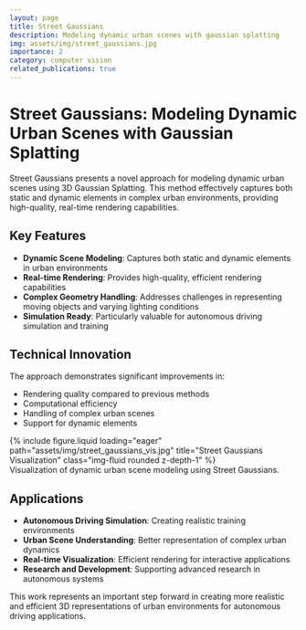 ```yaml
---
layout: page
title: Street Gaussians
description: Modeling dynamic urban scenes with gaussian splatting
img: assets/img/street_gaussians.jpg
importance: 2
category: computer vision
related_publications: true
---
```


# Street Gaussians: Modeling Dynamic Urban Scenes with Gaussian Splatting

Street Gaussians presents a novel approach for modeling dynamic urban scenes using 3D Gaussian Splatting. This method effectively captures both static and dynamic elements in complex urban environments, providing high-quality, real-time rendering capabilities.

## Key Features

- **Dynamic Scene Modeling**: Captures both static and dynamic elements in urban environments
- **Real-time Rendering**: Provides high-quality, efficient rendering capabilities
- **Complex Geometry Handling**: Addresses challenges in representing moving objects and varying lighting conditions
- **Simulation Ready**: Particularly valuable for autonomous driving simulation and training

## Technical Innovation

The approach demonstrates significant improvements in:
- Rendering quality compared to previous methods
- Computational efficiency
- Handling of complex urban scenes
- Support for dynamic elements

<div class="row">
    <div class="col-sm mt-3 mt-md-0">
        {% include figure.liquid loading="eager" path="assets/img/street_gaussians_vis.jpg" title="Street Gaussians Visualization" class="img-fluid rounded z-depth-1" %}
    </div>
</div>
<div class="caption">
    Visualization of dynamic urban scene modeling using Street Gaussians.
</div>

## Applications

- **Autonomous Driving Simulation**: Creating realistic training environments
- **Urban Scene Understanding**: Better representation of complex urban dynamics
- **Real-time Visualization**: Efficient rendering for interactive applications
- **Research and Development**: Supporting advanced research in autonomous systems

This work represents an important step forward in creating more realistic and efficient 3D representations of urban environments for autonomous driving applications.
